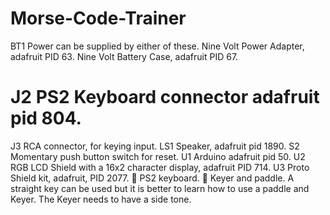 # Morse-Code-Trainer

BT1 Power can be supplied by either of these.
Nine Volt Power Adapter, adafruit PID 63.
Nine Volt Battery Case, adafruit PID 67.
# J2 PS2 Keyboard connector adafruit pid 804.
J3 RCA connector, for keying input.
LS1 Speaker, adafruit pid 1890.
S2 Momentary push button switch for reset.
U1 Arduino adafruit pid 50.
U2 RGB LCD Shield with a 16x2 character display, adafruit PID 714.
U3 Proto Shield kit, adafruit, PID 2077.
 PS2 keyboard.
 Keyer and paddle. A straight key can be used but it is better to learn
how to use a paddle and Keyer. The Keyer needs to have a side tone.
